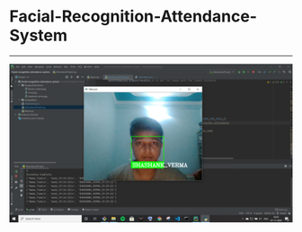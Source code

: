 <h1>Facial-Recognition-Attendance-System</h1>
<hr>
<img src=https://github.com/Shashank1816/Facial-Recognition-Attendance-System/blob/main/Project_images/2020-11-01%20(11).png>
